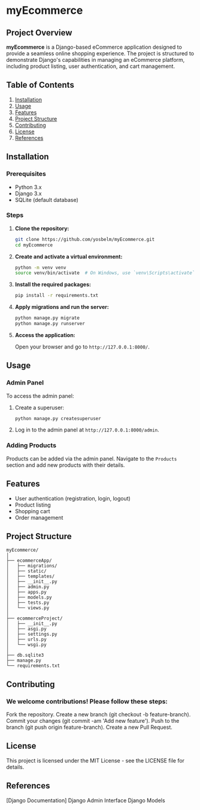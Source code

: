  # myEcommerce

## Project Overview

**myEcommerce** is a Django-based eCommerce application designed to provide a seamless online shopping experience. The project is structured to demonstrate Django's capabilities in managing an eCommerce platform, including product listing, user authentication, and cart management.

## Table of Contents

1. [Installation](#installation)
2. [Usage](#usage)
3. [Features](#features)
4. [Project Structure](#project-structure)
5. [Contributing](#contributing)
6. [License](#license)
7. [References](#references)

## Installation

### Prerequisites

- Python 3.x
- Django 3.x
- SQLite (default database)

### Steps

1. **Clone the repository:**

    ```sh
    git clone https://github.com/yosbelm/myEcommerce.git
    cd myEcommerce
    ```

2. **Create and activate a virtual environment:**

    ```sh
    python -m venv venv
    source venv/bin/activate  # On Windows, use `venv\Scripts\activate`
    ```

3. **Install the required packages:**

    ```sh
    pip install -r requirements.txt
    ```

4. **Apply migrations and run the server:**

    ```sh
    python manage.py migrate
    python manage.py runserver
    ```

5. **Access the application:**

    Open your browser and go to `http://127.0.0.1:8000/`.

## Usage

### Admin Panel

To access the admin panel:

1. Create a superuser:

    ```sh
    python manage.py createsuperuser
    ```

2. Log in to the admin panel at `http://127.0.0.1:8000/admin`.

### Adding Products

Products can be added via the admin panel. Navigate to the `Products` section and add new products with their details.

## Features

- User authentication (registration, login, logout)
- Product listing
- Shopping cart
- Order management

## Project Structure

```plaintext
myEcommerce/
│
├── ecommerceApp/
│   ├── migrations/
│   ├── static/
│   ├── templates/
│   ├── __init__.py
│   ├── admin.py
│   ├── apps.py
│   ├── models.py
│   ├── tests.py
│   └── views.py
│
├── ecommerceProject/
│   ├── __init__.py
│   ├── asgi.py
│   ├── settings.py
│   ├── urls.py
│   └── wsgi.py
│
├── db.sqlite3
├── manage.py
└── requirements.txt
```


## Contributing
### We welcome contributions! Please follow these steps:

Fork the repository.
Create a new branch (git checkout -b feature-branch).
Commit your changes (git commit -am 'Add new feature').
Push to the branch (git push origin feature-branch).
Create a new Pull Request.

## License
This project is licensed under the MIT License - see the LICENSE file for details.


## References
[Django Documentation]
Django Admin Interface
Django Models
